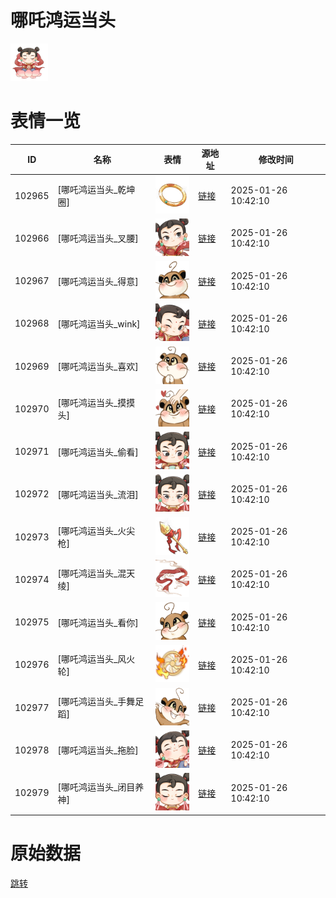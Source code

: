 # 哪吒鸿运当头

<img src="./cover.png" height="60" alt="cover" />

# 表情一览

|ID|名称|表情|源地址|修改时间|
|----|----|----|----|----|
|102965|[哪吒鸿运当头_乾坤圈]|<img src="./pic/102965_%5B哪吒鸿运当头_乾坤圈%5D.png" height="60" alt="乾坤圈"/>|[链接](https://i0.hdslb.com/bfs/garb/445c730500eaf81a678f31339a7b828ca30dd81b.png)|2025-01-26 10:42:10|
|102966|[哪吒鸿运当头_叉腰]|<img src="./pic/102966_%5B哪吒鸿运当头_叉腰%5D.png" height="60" alt="叉腰"/>|[链接](https://i0.hdslb.com/bfs/garb/18ea8a5492cddbb3a5d5c98c9935a96ecc4916e7.png)|2025-01-26 10:42:10|
|102967|[哪吒鸿运当头_得意]|<img src="./pic/102967_%5B哪吒鸿运当头_得意%5D.png" height="60" alt="得意"/>|[链接](https://i0.hdslb.com/bfs/garb/70fbf7ed24423b52b1fce17aebf2a32cf1df5d7d.png)|2025-01-26 10:42:10|
|102968|[哪吒鸿运当头_wink]|<img src="./pic/102968_%5B哪吒鸿运当头_wink%5D.png" height="60" alt="wink"/>|[链接](https://i0.hdslb.com/bfs/garb/750d1d9096894b8bbaf35fad17fd0a4d703a1452.png)|2025-01-26 10:42:10|
|102969|[哪吒鸿运当头_喜欢]|<img src="./pic/102969_%5B哪吒鸿运当头_喜欢%5D.png" height="60" alt="喜欢"/>|[链接](https://i0.hdslb.com/bfs/garb/fafb0aabb1b772b8641bf81b94a88c1ade0dd6c1.png)|2025-01-26 10:42:10|
|102970|[哪吒鸿运当头_摸摸头]|<img src="./pic/102970_%5B哪吒鸿运当头_摸摸头%5D.png" height="60" alt="摸摸头"/>|[链接](https://i0.hdslb.com/bfs/garb/758851fed5ac4d33682e89698740330ec34d59f7.png)|2025-01-26 10:42:10|
|102971|[哪吒鸿运当头_偷看]|<img src="./pic/102971_%5B哪吒鸿运当头_偷看%5D.png" height="60" alt="偷看"/>|[链接](https://i0.hdslb.com/bfs/garb/d3540e4f4df92b85dffc01a3a69a98cb80f343db.png)|2025-01-26 10:42:10|
|102972|[哪吒鸿运当头_流泪]|<img src="./pic/102972_%5B哪吒鸿运当头_流泪%5D.png" height="60" alt="流泪"/>|[链接](https://i0.hdslb.com/bfs/garb/ebec74caeb407b544616a81a961ec0701ee5e3f8.png)|2025-01-26 10:42:10|
|102973|[哪吒鸿运当头_火尖枪]|<img src="./pic/102973_%5B哪吒鸿运当头_火尖枪%5D.png" height="60" alt="火尖枪"/>|[链接](https://i0.hdslb.com/bfs/garb/ad4a88f42a7010c7ff058f9c04fc538fead88def.png)|2025-01-26 10:42:10|
|102974|[哪吒鸿运当头_混天绫]|<img src="./pic/102974_%5B哪吒鸿运当头_混天绫%5D.png" height="60" alt="混天绫"/>|[链接](https://i0.hdslb.com/bfs/garb/6048ba77f7513d805426c9ba4ecf0d96355a3e08.png)|2025-01-26 10:42:10|
|102975|[哪吒鸿运当头_看你]|<img src="./pic/102975_%5B哪吒鸿运当头_看你%5D.png" height="60" alt="看你"/>|[链接](https://i0.hdslb.com/bfs/garb/d2c08d8062036c7297ffc0a46835cb3185c0d517.png)|2025-01-26 10:42:10|
|102976|[哪吒鸿运当头_风火轮]|<img src="./pic/102976_%5B哪吒鸿运当头_风火轮%5D.png" height="60" alt="风火轮"/>|[链接](https://i0.hdslb.com/bfs/garb/6464c6ba57c416a369d678923adf988a2b00169f.png)|2025-01-26 10:42:10|
|102977|[哪吒鸿运当头_手舞足蹈]|<img src="./pic/102977_%5B哪吒鸿运当头_手舞足蹈%5D.png" height="60" alt="手舞足蹈"/>|[链接](https://i0.hdslb.com/bfs/garb/37c4728c029427a9eec78de59e6224080ba0be09.png)|2025-01-26 10:42:10|
|102978|[哪吒鸿运当头_拖脸]|<img src="./pic/102978_%5B哪吒鸿运当头_拖脸%5D.png" height="60" alt="拖脸"/>|[链接](https://i0.hdslb.com/bfs/garb/54ea37c6e7d8ab2b5ac93cc5421b18258863009e.png)|2025-01-26 10:42:10|
|102979|[哪吒鸿运当头_闭目养神]|<img src="./pic/102979_%5B哪吒鸿运当头_闭目养神%5D.png" height="60" alt="闭目养神"/>|[链接](https://i0.hdslb.com/bfs/garb/42d3e986e7ae2f1e67618f1c9470337d3f7fcc5d.png)|2025-01-26 10:42:10|

# 原始数据

[跳转](./raw.json)

